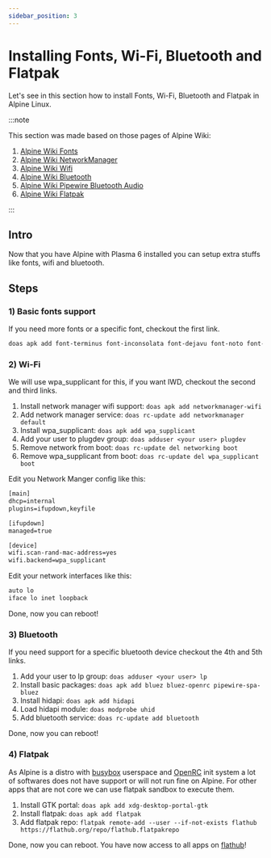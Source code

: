 ```yaml
---
sidebar_position: 3
---
```


# Installing Fonts, Wi-Fi, Bluetooth and Flatpak

Let's see in this section how to install Fonts, Wi-Fi, Bluetooth and Flatpak in Alpine Linux.

:::note

This section was made based on those pages of Alpine Wiki:

1. [Alpine Wiki Fonts](https://wiki.alpinelinux.org/wiki/Fonts)
2. [Alpine Wiki NetworkManager](https://wiki.alpinelinux.org/wiki/NetworkManager)
3. [Alpine Wiki Wifi](https://wiki.alpinelinux.org/wiki/Wi-Fi)
4. [Alpine Wiki Bluetooth](https://wiki.alpinelinux.org/wiki/Bluetooth)
5. [Alpine Wiki Pipewire Bluetooth Audio](https://wiki.alpinelinux.org/wiki/PipeWire#Bluetooth_audio)
6. [Alpine Wiki Flatpak](https://wiki.alpinelinux.org/wiki/Flatpak)

:::

## Intro

Now that you have Alpine with Plasma 6 installed you can setup extra stuffs like fonts, wifi and bluetooth.

## Steps

### 1) Basic fonts support

If you need more fonts or a specific font, checkout the first link.

```sh
doas apk add font-terminus font-inconsolata font-dejavu font-noto font-noto-cjk font-awesome font-noto-extra
```

### 2) Wi-Fi

We will use wpa_supplicant for this, if you want IWD, checkout the second and third links.

1. Install network manager wifi support: ``doas apk add networkmanager-wifi``
2. Add network manager service: ``doas rc-update add networkmanager default``
3. Install wpa_supplicant: ``doas apk add wpa_supplicant``
4. Add your user to plugdev group: ``doas adduser <your user> plugdev``
5. Remove network from boot: ``doas rc-update del networking boot``
6. Remove wpa_supplicant from boot: ``doas rc-update del wpa_supplicant boot``

Edit you Network Manger config like this:

```txt title="/etc/NetworkManager/NetworkManager.conf"
[main] 
dhcp=internal
plugins=ifupdown,keyfile

[ifupdown]
managed=true

[device]
wifi.scan-rand-mac-address=yes
wifi.backend=wpa_supplicant
```

Edit your network interfaces like this:

```txt title="/etc/network/interfaces"
auto lo
iface lo inet loopback
```

Done, now you can reboot!

### 3) Bluetooth

If you need support for a specific bluetooth device checkout the 4th and 5th links.

1. Add your user to lp group: ``doas adduser <your user> lp``
2. Install basic packages: ``doas apk add bluez bluez-openrc pipewire-spa-bluez``
3. Install hidapi: ``doas apk add hidapi``
4. Load hidapi module: ``doas modprobe uhid``
5. Add bluetooth service: ``doas rc-update add bluetooth``

Done, now you can reboot!

### 4) Flatpak

As Alpine is a distro with [busybox](https://www.busybox.net/) userspace and [OpenRC](https://github.com/OpenRC/openrc) init system a lot of softwares does not have support or will not run fine on Alpine. For other apps that are not core we can use flatpak sandbox to execute them.

1. Install GTK portal: ``doas apk add xdg-desktop-portal-gtk``
2. Install flatpak: ``doas apk add flatpak``
3. Add flatpak repo: ``flatpak remote-add --user --if-not-exists flathub https://flathub.org/repo/flathub.flatpakrepo``

Done, now you can reboot.
You have now access to all apps on [flathub](https://flathub.org/)!
